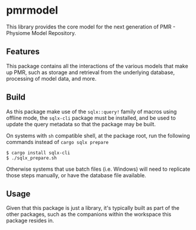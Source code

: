 # pmrmodel

This library provides the core model for the next generation of PMR -
Physiome Model Repository.

## Features

This package contains all the interactions of the various models that
make up PMR, such as storage and retrieval from the underlying database,
processing of model data, and more.

## Build

As this package make use of the `sqlx::query!` family of macros using
offline mode, the `sqlx-cli` package must be installed, and be used to
update the query metadata so that the package may be built.

On systems with `sh` compatible shell, at the package root, run the
following commands instead of `cargo sqlx prepare`

```console
$ cargo install sqlx-cli
$ ./sqlx_prepare.sh
```

Otherwise systems that use batch files (i.e. Windows) will need to
replicate those steps manually, or have the database file available.

## Usage

Given that this package is just a library, it's typically built as part
of the other packages, such as the companions within the workspace this
package resides in.
